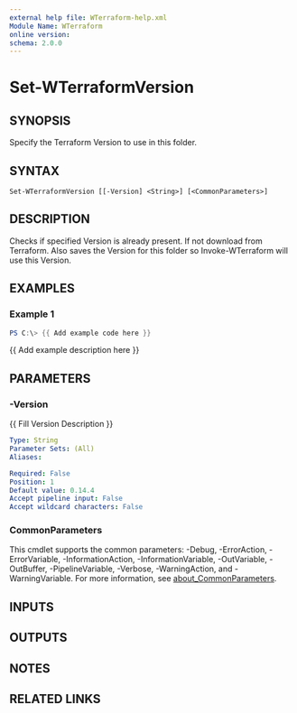 ```yaml
---
external help file: WTerraform-help.xml
Module Name: WTerraform
online version:
schema: 2.0.0
---
```


# Set-WTerraformVersion

## SYNOPSIS
Specify the Terraform Version to use in this folder.

## SYNTAX

```
Set-WTerraformVersion [[-Version] <String>] [<CommonParameters>]
```

## DESCRIPTION
Checks if specified Version is already present.
If not download from Terraform.
Also saves the Version for this folder so Invoke-WTerraform will use this Version.

## EXAMPLES

### Example 1
```powershell
PS C:\> {{ Add example code here }}
```

{{ Add example description here }}

## PARAMETERS

### -Version
{{ Fill Version Description }}

```yaml
Type: String
Parameter Sets: (All)
Aliases:

Required: False
Position: 1
Default value: 0.14.4
Accept pipeline input: False
Accept wildcard characters: False
```

### CommonParameters
This cmdlet supports the common parameters: -Debug, -ErrorAction, -ErrorVariable, -InformationAction, -InformationVariable, -OutVariable, -OutBuffer, -PipelineVariable, -Verbose, -WarningAction, and -WarningVariable. For more information, see [about_CommonParameters](http://go.microsoft.com/fwlink/?LinkID=113216).

## INPUTS

## OUTPUTS

## NOTES

## RELATED LINKS
